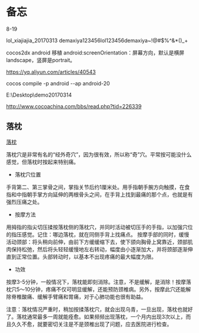 # 备忘

8-19

lol_xiajiajia_20170313
demaxiya123456lol123456demaxiya~!@#$%^&*()_+

cocos2dx android 移植
android:screenOrientation：屏幕方向，默认是横屏landscape，竖屏是portrait。

https://yq.aliyun.com/articles/40543

cocos compile -p android --ap android-20

E:\Desktop\demo20170314

http://www.cocoachina.com/bbs/read.php?tid=226339


## 落枕
[落枕](http://www.sohu.com/a/166900077_99960043)

落枕穴是非常有名的“经外奇穴”，因为很有效，所以称“奇”穴。平常按可能没什么感觉，但落枕时按起来特别痛。

- 落枕穴位置

手背第二、第三掌骨之间，掌指关节后约1厘米处。用手指朝手腕方向触摸，在食指和中指朝手掌方向延伸的两根骨头之间，在手背上找到最痛的那个点，也就是有强烈压痛之处。

- 按摩方法

用拇指的指尖切压揉按落枕侧的落枕穴，并同时活动被切压手的手指，以加强穴位的指压感觉。记住：哪边落枕，就在同侧手背上找痛点。
按摩手部的同时，缓慢活动颈部：将头稍向前伸，由前下方缓缓缩下去，使下颌向胸骨上窝靠近，颈部肌肉保持松弛，然后将头轻轻缓慢地左右转动，幅度由小逐渐加大，并将颈部逐渐伸直到正常位置。头部转动时，以基本不出现疼痛的最大幅度为限。

- 功效

按摩3-5分钟，一般情况下，落枕能即刻消除。注意，不是缓解，是消除！按摩落枕穴5～10分钟，疼痛不仅可明显缓解，还能预防颈椎病。另外，按摩此穴还能解除脊椎酸痛、缓解手臂痛和胃痛，对于心肺功能也很有助益。

注意：落枕情况严重时，稍加按揉落枕穴，就会出现乌青，一旦出现，落枕也就好了。落枕通常最多一周就能痊愈。如果频频出现落枕，一个月内出现3次以上，而且久久不愈，就要密切关注是不是颈椎出现了问题，应去医院进行检查。